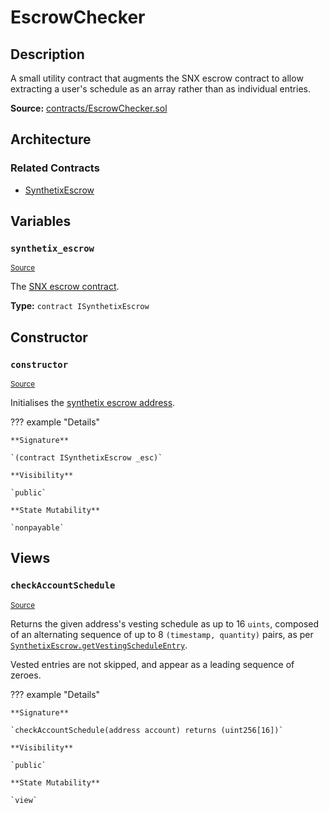 # EscrowChecker

## Description

A small utility contract that augments the SNX escrow contract to allow extracting a user's schedule as an array rather than as individual entries.

**Source:** [contracts/EscrowChecker.sol](https://github.com/Synthetixio/synthetix/tree/v2.34.2/contracts/EscrowChecker.sol)

## Architecture

### Related Contracts

- [SynthetixEscrow](SynthetixEscrow.md)

## Variables

### `synthetix_escrow`

<sub>[Source](https://github.com/Synthetixio/synthetix/tree/v2.34.2/contracts/EscrowChecker.sol#L13)</sub>

The [SNX escrow contract](SynthetixEscrow.md).

**Type:** `contract ISynthetixEscrow`

## Constructor

### `constructor`

<sub>[Source](https://github.com/Synthetixio/synthetix/tree/v2.34.2/contracts/EscrowChecker.sol#L15)</sub>

Initialises the [synthetix escrow address](#synthetix_escrow).

??? example "Details"

    **Signature**

    `(contract ISynthetixEscrow _esc)`

    **Visibility**

    `public`

    **State Mutability**

    `nonpayable`

## Views

### `checkAccountSchedule`

<sub>[Source](https://github.com/Synthetixio/synthetix/tree/v2.34.2/contracts/EscrowChecker.sol#L19)</sub>

Returns the given address's vesting schedule as up to 16 `uints`, composed of an alternating sequence of up to 8 `(timestamp, quantity)` pairs, as per [`SynthetixEscrow.getVestingScheduleEntry`](SynthetixEscrow.md#getVestingScheduleEntry).

Vested entries are not skipped, and appear as a leading sequence of zeroes.

??? example "Details"

    **Signature**

    `checkAccountSchedule(address account) returns (uint256[16])`

    **Visibility**

    `public`

    **State Mutability**

    `view`
